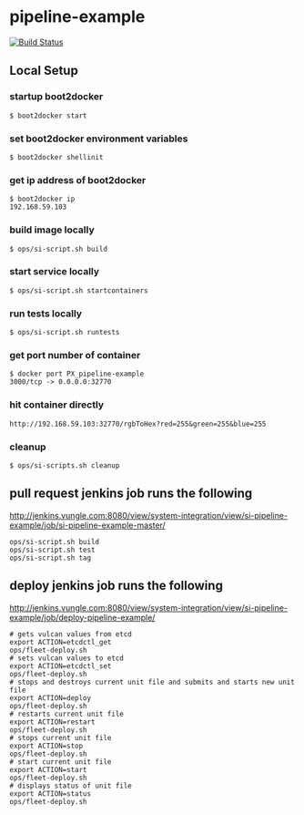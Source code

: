 # pipeline-example
[![Build Status](http://jenkins.vungle.com:8080/buildStatus/icon?job=si-pipeline-example-master)](http://jenkins.vungle.com:8080/view/system-integration/view/si-pipeline-example/job/si-pipeline-example-master/)

## Local Setup
### startup boot2docker
`$ boot2docker start`
### set boot2docker environment variables
`$ boot2docker shellinit`
### get ip address of boot2docker
```
$ boot2docker ip
192.168.59.103
```
### build image locally
`$ ops/si-script.sh build`
### start service locally 
`$ ops/si-script.sh startcontainers`
### run tests locally
`$ ops/si-script.sh runtests`
### get port number of container
```
$ docker port PX_pipeline-example
3000/tcp -> 0.0.0.0:32770
```
### hit container directly
`http://192.168.59.103:32770/rgbToHex?red=255&green=255&blue=255`

### cleanup
`$ ops/si-scripts.sh cleanup`

## pull request jenkins job runs the following
http://jenkins.vungle.com:8080/view/system-integration/view/si-pipeline-example/job/si-pipeline-example-master/
```
ops/si-script.sh build
ops/si-script.sh test
ops/si-script.sh tag
```

## deploy jenkins job runs the following
http://jenkins.vungle.com:8080/view/system-integration/view/si-pipeline-example/job/deploy-pipeline-example/
```
# gets vulcan values from etcd
export ACTION=etcdctl_get
ops/fleet-deploy.sh
# sets vulcan values to etcd
export ACTION=etcdctl_set
ops/fleet-deploy.sh
# stops and destroys current unit file and submits and starts new unit file
export ACTION=deploy
ops/fleet-deploy.sh
# restarts current unit file
export ACTION=restart
ops/fleet-deploy.sh
# stops current unit file 
export ACTION=stop
ops/fleet-deploy.sh
# start current unit file 
export ACTION=start
ops/fleet-deploy.sh
# displays status of unit file
export ACTION=status
ops/fleet-deploy.sh
```

